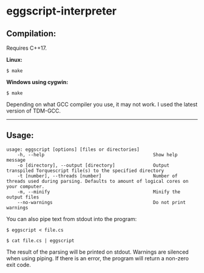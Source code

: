 # eggscript-interpreter
## Compilation:
Requires C++17.

**Linux:**
```
$ make
```

**Windows using cygwin:**
```
$ make
```
Depending on what GCC compiler you use, it may not work. I used the latest version of TDM-GCC.

---

## Usage:
```
usage: eggscript [options] [files or directories]
    -h, --help                                        Show help message
    -o [directory], --output [directory]              Output transpiled Torquescript file(s) to the specified directory
    -t [number], --threads [number]                   Number of threads used during parsing. Defaults to amount of logical cores on your computer.
    -m, --minify                                      Minify the output files
    --no-warnings                                     Do not print warnings
```
You can also pipe text from stdout into the program:
```
$ eggscript < file.cs
```
```
$ cat file.cs | eggscript
```
The result of the parsing will be printed on stdout. Warnings are silenced when using piping. If there is an error, the program will return a non-zero exit code.